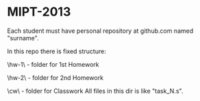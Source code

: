 MIPT-2013
==============

Each student must have personal repository at github.com named "surname".

In this repo there is fixed structure:

\hw-1\	- folder for 1st Homework

\hw-2\	- folder for 2nd Homework

\cw\	- folder for Classwork
	All files in this dir is like "task_N.s".
